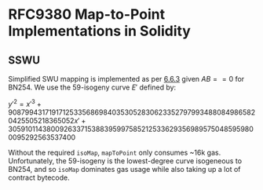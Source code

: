 # RFC9380 Map-to-Point Implementations in Solidity

## SSWU

Simplified SWU mapping is implemented as per [6.6.3](https://datatracker.ietf.org/doc/html/rfc9380#section-6.6.3) given $AB == 0$ for BN254.
We use the 59-isogeny curve $E'$ defined by:

$y'^2 = x'^3 + 9087994317191712533568698403530528306233527979934880849865820425505218365052x' + 3059101143800926337153883959975852125336293569895750485959800095292563537400$

Without the required `isoMap`, `mapToPoint` only consumes ~16k gas. Unfortunately, the 59-isogeny is the lowest-degree curve isogeneous to BN254, and so `isoMap` dominates gas usage while also taking up a lot of contract bytecode.
